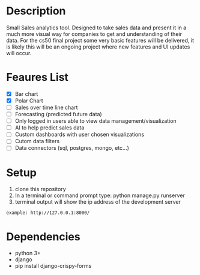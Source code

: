 # Description
Small Sales analytics tool. Designed to take sales data and present it in a much more visual way for companies to get and understanding of their data. For the cs50 final project some very basic features will be delivered, it is likely this will be an ongoing project where new features and UI updates will occur.

# Feaures List
- [x] Bar chart
- [x] Polar Chart
- [ ] Sales over time line chart
- [ ] Forecasting (predicted future data)
- [ ] Only logged in users able to view data management/visualization
- [ ] AI to help predict sales data
- [ ] Custom dashboards with user chosen visualizations
- [ ] Cutom data filters
- [ ] Data connectors (sql, postgres, mongo, etc...)

# Setup
1. clone this repository
2. In a terminal or command prompt type: python manage.py runserver
3. terminal output will show the ip address of the development server
```
example: http://127.0.0.1:8000/
```

# Dependencies
- python 3+
- django
- pip install django-crispy-forms